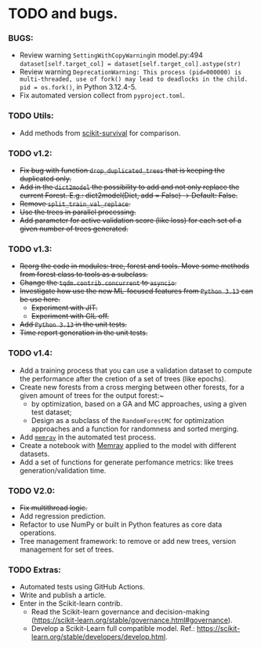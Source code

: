 # TODO and bugs.

### BUGS:
- Review warning `SettingWithCopyWarning`in model.py:494 `dataset[self.target_col] = dataset[self.target_col].astype(str)`
- Review warning `DeprecationWarning: This process (pid=000000) is multi-threaded, use of fork() may lead to deadlocks in the child. pid = os.fork()`, in Python 3.12.4-5.
- Fix automated version collect from `pyproject.toml`.

### TODO Utils:

- Add methods from [scikit-survival](https://scikit-survival.readthedocs.io/en/stable/user_guide/random-survival-forest.html) for comparison.

### TODO v1.2:

- ~~Fix bug with function `drop_duplicated_trees` that is keeping the duplicated only.~~
- ~~Add in the `dict2model` the possibility to add and not only replace the current Forest. E.g.: dict2model(Dict, add = False) -> Default: False.~~
- ~~Remove `split_train_val_replace`.~~
- ~~Use the trees in parallel processing.~~
- ~~Add parameter for active validation score (like loss) for each set of a given number of trees generated.~~

### TODO v1.3:
- ~~Reorg the code in modules: tree, forest and tools. Move some methods from forest class to tools as a subclass.~~
- ~~Change the `tqdm.contrib.concurrent` to `asyncio`.~~ 
- ~~Investigate how use the new ML-focused features from `Python 3.13` can be use here.~~
    - ~~Experiment with JIT.~~
    - ~~Experiment with GIL off.~~
- ~~Add `Python 3.13` in the unit tests.~~  
- ~~Time report generation in the unit tests.~~ 

### TODO v1.4:
- Add a training process that you can use a validation dataset to compute the performance after the cretion of a set of trees (like epochs).
- Create new forests from a cross merging between other forests, for a given amount of trees for the output forest:~
    - by optimization, based on a GA and MC approaches, using a given test dataset;
    - Design as a subclass of the `RandomForestMC` for optimization approaches and a function for randomness and sorted merging.
- Add [`memray`](https://github.com/bloomberg/memray) in the automated test process.  
- Create a notebook with [Memray](https://github.com/bloomberg/memray) applied to the model with different datasets.
- Add a set of functions for generate perfomance metrics: like trees generation/validation time.

### TODO V2.0:
- ~~Fix multithread logic.~~
- Add regression prediction.
- Refactor to use NumPy or built in Python features as core data operations.
- Tree management framework: to remove or add new trees, version management for set of trees.

### TODO Extras:
- Automated tests using GitHub Actions.
- Write and publish a article.
- Enter in the Scikit-learn contrib.
    - Read the Scikit-learn governance and decision-making (https://scikit-learn.org/stable/governance.html#governance).
    - Develop a Scikit-Learn full compatible model. Ref.: <https://scikit-learn.org/stable/developers/develop.html>.
